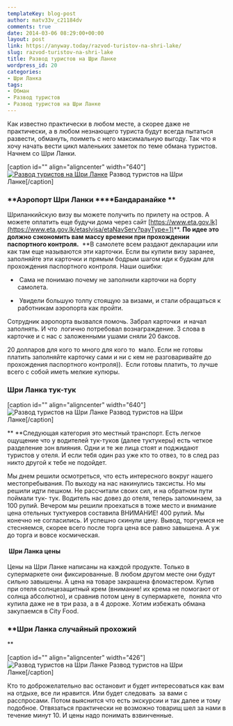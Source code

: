 ```yaml
---
templateKey: blog-post
author: matv33v_c21184dv
comments: true
date: 2014-03-06 08:29:00+00:00
layout: post
link: https://anyway.today/razvod-turistov-na-shri-lake/
slug: razvod-turistov-na-shri-lake
title: Развод туристов на Шри Ланке
wordpress_id: 20
categories:
- Шри Ланка
tags:
- Обман
- Развод туристов
- Развод туристов на Шри Ланке
---
```





Как известно практически в любом месте, а скорее даже не практически, а в любом незнающего туриста будут всегда пытаться развести, обмануть, поиметь с него максимальную выгоду. Так что я хочу начать вести цикл маленьких заметок по теме обмана туристов. Начнем со Шри Ланки.




[caption id="" align="aligncenter" width="640"][![Развод туристов на Шри Ланке](http://anyway.today/wp-content/uploads/2014/03/2013-11-23_15-55-Sri-Lanka-441.jpg)](http://anyway.today/wp-content/uploads/2014/03/2013-11-23_15-55-Sri-Lanka-441.jpg) Развод туристов на Шри Ланке[/caption]

<!-- more -->


### **Аэропорт Шри Ланки ****Бандаранайке **


Шриланкийскую визу вы можете получить по прилету на остров. А можете оплатить еще будучи дома через сайт [https://www.eta.gov.lk](https://www.eta.gov.lk/etaslvisa/etaNavServ?payType=1)**. **По идее это должно сэкономить вам массу времени при прохождении паспортного контроля.**  **В самолете всем раздают декларации или как там еще называются эти карточки. Если вы купили визу заранее, заполняйте эти карточки и прямым бодрым шагом иди к будкам для прохождения паспортного контроля.
Наши ошибки:



	
  *  Сама не понимаю почему не заполнили карточки на борту самолета.

	
  *  Увидели большую толпу стоящую за визами, и стали обращаться к работникам аэропорта как пройти.




Сотрудник аэропорта вызвался помочь. Забрал карточки  и начал заполнять. И что  логично потребовал вознаграждение. 3 слова в карточке и с нас с заложенными ушами сняли 20 баксов.




20 долларов для кого то много для кого то  мало. Если не готовы платить заполняйте карточку сами и ни с кем не разговаривайте до прохождения паспортного контроля)).  Если готовы платить, то лучше всего с собой иметь мелкие купюры.





### **Шри Ланка тук-тук**


[caption id="" align="aligncenter" width="640"]![Развод туристов на Шри Ланке](http://anyway.today/wp-content/uploads/2014/03/2013-11-23_20-03-Sri-Lanka-627.jpg) Развод туристов на Шри Ланке[/caption]




** **Следующая категория это местный транспорт. Есть легкое ощущение что у водителей тук-туков (далее туктукеры) есть четкое разделение зон влияния. Одни и те же лица стоят и поджидают туристов у отеля. И если тебя один раз уже кто то отвез, то в след раз никто другой к тебе не подойдет.




Мы днем решили осмотреться, что есть интересного вокруг нашего местопребывания. По выходу на нас накинулись таксисты. Но мы решили идти пешком. Не рассчитали своих сил, и на обратном пути поймали тук- тук. Водитель нас довез до отеля, теперь запоминаем, за 100 рупий. Вечером мы решили проехаться в тоже место и внимание цена отельных туктукеров составила ВНИМАНИЕ! 400 рупий. Мы конечно не согласились. И успешно скинули цену. Вывод, торгуемся не стесняемся, скорее всего после торга цена все равно завышена. А уж до торга и вовсе космическая.





####  **Шри Ланка цены**


Цены на Шри Ланке написаны на каждой продукте. Только в супермаркете они фиксированные. В любом другом месте они будут сильно завышены. А цена на товаре закрашена фломастером. Купив при отеля солнцезащитный крем (внимание! их крема не помогают от солнца абсолютно), и сравнив потом цену в супермаркете,  поняла что купила даже не в три раза, а в 4 дороже. Хотим избежать обмана закупаемся в City Food.


### **Шри Ланка случайный прохожий
**


[caption id="" align="aligncenter" width="426"]![Развод туристов на Шри Ланке](http://anyway.today/wp-content/uploads/2014/03/2013-11-24_16-30-Sri-Lanka-888.jpg) Развод туристов на Шри Ланке[/caption]




Кто то доброжелательно вас остановит и будет интересоваться как вам на отдыхе, все ли нравится. Или будет следовать  за вами с расспросами. Потом выяснится что есть экскурсии и так далее и тому подобное. Отвязаться практически не возможно товарищ шел за нами в течение минут 10. И цены надо понимать взвинченные.







